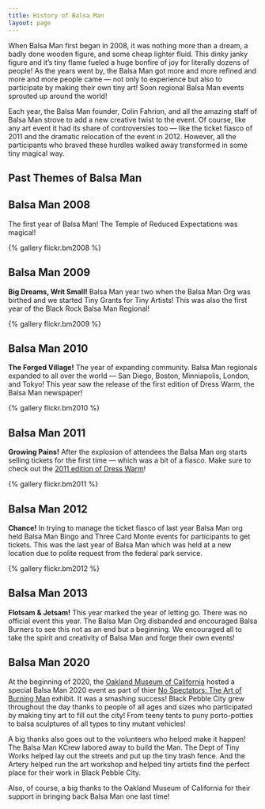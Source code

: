 ```yaml
---
title: History of Balsa Man
layout: page
---
```

When Balsa Man first began in 2008, it was nothing more than a dream, a badly done wooden figure, and some cheap lighter fluid. This dinky janky figure and it’s tiny flame fueled a huge bonfire of joy for literally dozens of people! As the years went by, the Balsa Man got more and more refined and more and more people came — not only to experience but also to participate by making their own tiny art! Soon regional Balsa Man events sprouted up around the world!

Each year, the Balsa Man founder, Colin Fahrion, and all the amazing staff of Balsa Man strove to add a new creative twist to the event. Of course, like any art event it had its share of controversies too — like the ticket fiasco of 2011 and the dramatic relocation of the event in 2012. However, all the participants who braved these hurdles walked away transformed in some tiny magical way.

## Past Themes of Balsa Man

## Balsa Man 2008

The first year of Balsa Man! The Temple of Reduced Expectations was magical!

{% gallery flickr.bm2008 %}

## Balsa Man 2009

**Big Dreams, Writ Small!** Balsa Man year two when the Balsa Man Org was birthed and we started Tiny Grants for Tiny Artists! This was also the first year of the Black Rock Balsa Man Regional!

{% gallery flickr.bm2009 %}

## Balsa Man 2010

**The Forged Village!** The year of expanding community. Balsa Man regionals expanded to all over the world — San Diego, Boston, Minniapolis, London, and Tokyo! This year saw the release of the first edition of Dress Warm, the Balsa Man newspaper!

{% gallery flickr.bm2010 %}

## Balsa Man 2011

**Growing Pains!** After the explosion of attendees the Balsa Man org starts selling tickets for the first time — which was a bit of a fiasco. Make sure to check out the [2011 edition of Dress Warm](https://balsaman.org/dresswarm/dresswarm.pdf)!

{% gallery flickr.bm2011 %}

## Balsa Man 2012

**Chance!** In trying to manage the ticket fiasco of last year Balsa Man org held Balsa Man Bingo and Three Card Monte events for participants to get tickets. This was the last year of Balsa Man which was held at a new location due to polite request from the federal park service.

{% gallery flickr.bm2012 %}

## Balsa Man 2013

**Flotsam & Jetsam!** This year marked the year of letting go. There was no official event this year. The Balsa Man Org disbanded and encouraged Balsa Burners to see this not as an end but a beginning. We encouraged all to take the spirit and creativity of Balsa Man and forge their own events!

## Balsa Man 2020

At the beginning of 2020, the [Oakland Museum of California](https://museumca.org/) hosted a special Balsa Man 2020 event as part of thier [No Spectators: The Art of Burning Man](https://museumca.org/exhibit/no-spectators-art-burning-man) exhibit. It was a smashing success! Black Pebble City grew throughout the day thanks to people of all ages and sizes who participated by making tiny art to fill out the city! From teeny tents to puny porto-potties to balsa sculptures of all types to tiny mutant vehicles!

A big thanks also goes out to the volunteers who helped make it happen! The Balsa Man KCrew labored away to build the Man. The Dept of Tiny Works helped lay out the streets and put up the tiny trash fence. And the Artery helped run the art workshop and helped tiny artists find the perfect place for their work in Black Pebble City.

Also, of course, a big thanks to the Oakland Museum of California for their support in bringing back Balsa Man one last time!


